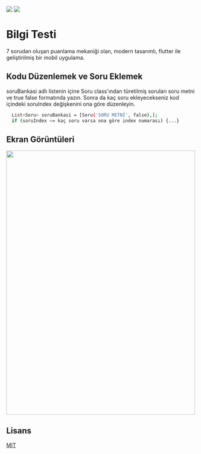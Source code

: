 ![](https://img.shields.io/github/license/Turkmen48/Bilgi_Testi_Flutter) ![](https://img.shields.io/twitter/follow/aazdenkur?style=social) 
# Bilgi Testi

7 sorudan oluşan puanlama mekaniği olan, modern tasarımlı, flutter ile geliştirilmiş bir mobil uygulama. 

## Kodu Düzenlemek ve Soru Eklemek
soruBankasi adlı listenin içine Soru class'ından türetilmiş soruları soru metni ve true false formatında yazın. Sonra da kaç soru ekleyecekseniz kod içindeki soruIndex değişkenini ona göre düzenleyin.

```bash
  List<Soru> soruBankasi = [Soru('SORU METNİ', false),];
  if (soruIndex <= kaç soru varsa ona göre index numarası) {...}
```

## Ekran Görüntüleri
<img src="https://github.com/Turkmen48/DrumMachine_Flutter/blob/main/screenshot/ss1.png" width="500" height="700">



## Lisans
[MIT](https://choosealicense.com/licenses/mit/)